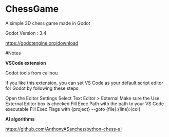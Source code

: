 # ChessGame
A simple 3D chess game made in Godot 

Godot Version : 3.4

https://godotengine.org/download

#Notes

**VSCode extension**

Godot tools from calinou 
    
If you like this extension, you can set VS Code as your default script editor for Godot by following these steps:

Open the Editor Settings
Select Text Editor > External
Make sure the Use External Editor box is checked
Fill Exec Path with the path to your VS Code executable
Fill Exec Flags with {project} --goto {file}:{line}:{col}

**AI algorithms**

https://github.com/AnthonyASanchez/python-chess-ai
